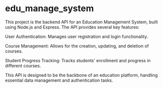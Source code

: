 ﻿# edu_manage_system
 This project is the backend API for an Education Management System, built using Node.js and Express. The API provides several key features:

User Authentication: Manages user registration and login functionality.

Course Management: Allows for the creation, updating, and deletion of courses.

Student Progress Tracking: Tracks students' enrollment and progress in different courses.

This API is designed to be the backbone of an education platform, handling essential data management and authentication tasks.
